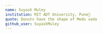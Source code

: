 ```yaml
---
name: Suyash Muley
institution: MIT ADT University, Pune🚩
quote: Donuts have the shape of Medu vada
github_user: SuyashMuley
---
```

